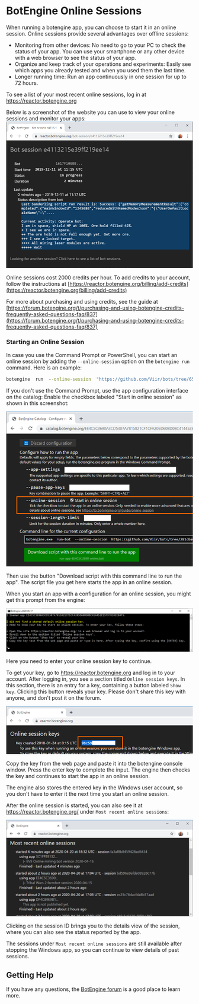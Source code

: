 # BotEngine Online Sessions

When running a botengine app, you can choose to start it in an online session. Online sessions provide several advantages over offline sessions:

+ Monitoring from other devices: No need to go to your PC to check the status of your app. You can use your smartphone or any other device with a web browser to see the status of your app.
+ Organize and keep track of your operations and experiments: Easily see which apps you already tested and when you used them the last time.
+ Longer running time: Run an app continuously in one session for up to 72 hours.

To see a list of your most recent online sessions, log in at https://reactor.botengine.org

Below is a screenshot of the website you can use to view your online sessions and monitor your apps:
![monitor your apps using online sessions](./image/2019-12-11.online-bot-session.png)

Online sessions cost 2000 credits per hour. To add credits to your account, follow the instructions at [https://reactor.botengine.org/billing/add-credits](https://reactor.botengine.org/billing/add-credits)

For more about purchasing and using credits, see the guide at [https://forum.botengine.org/t/purchasing-and-using-botengine-credits-frequently-asked-questions-faq/837](https://forum.botengine.org/t/purchasing-and-using-botengine-credits-frequently-asked-questions-faq/837)

### Starting an Online Session

In case you use the Command Prompt or PowerShell, you can start an online session by adding the `--online-session` option on the `botengine run` command. Here is an example:
```cmd
botengine  run  --online-session  "https://github.com/Viir/bots/tree/652ed9fc83aa3f04cb21c1cbf28911201bd53925/implement/templates/remember-app-settings"
```

If you don't use the Command Prompt, use the app configuration interface on the catalog: Enable the checkbox labeled "Start in online session" as shown in this screenshot:

![configure script for online session](./image/2020-05-16-configure-script-for-online-session.png)

Then use the button "Download script with this command line to run the app". The script file you get here starts the app in an online session.

When you start an app with a configuration for an online session, you might get this prompt from the engine:

![botengine for Windows prompt for online session key](./image/2020-05-17-botengine-for-windows-prompt-for-key.png)

Here you need to enter your online session key to continue.

To get your key, go to https://reactor.botengine.org and log in to your account. After logging in, you see a section titled `Online session keys`. In this section, there is an entry for a key, containing a button labeled `Show key`. Clicking this button reveals your key. Please don't share this key with anyone, and don't post it on the forum.

![Web UI displaying online session key](./image/2020-05-17-online-session-key-in-reactor-page.png)

Copy the key from the web page and paste it into the botengine console window. Press the enter key to complete the input. The engine then checks the key and continues to start the app in an online session.

The engine also stores the entered key in the Windows user account, so you don't have to enter it the next time you start an online session.

After the online session is started, you can also see it at https://reactor.botengine.org/ under `Most recent online sessions`:

![List of most recent online sessions](./image/2020-04-20-botengine-reactor-recent-online-sessions.png)


Clicking on the session ID brings you to the details view of the session, where you can also see the status reported by the app.

The sessions under `Most recent online sessions` are still available after stopping the Windows app, so you can continue to view details of past sessions.

## Getting Help

If you have any questions, the [BotEngine forum](https://forum.botengine.org) is a good place to learn more.
